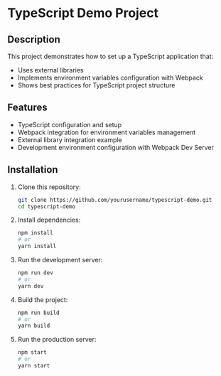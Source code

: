 # TypeScript Demo Project

## Description

This project demonstrates how to set up a TypeScript application that:

- Uses external libraries
- Implements environment variables configuration with Webpack
- Shows best practices for TypeScript project structure

## Features

- TypeScript configuration and setup
- Webpack integration for environment variables management
- External library integration example
- Development environment configuration with Webpack Dev Server

## Installation

1. Clone this repository:

   ```bash
   git clone https://github.com/yourusername/typescript-demo.git
   cd typescript-demo
   ```

2. Install dependencies:

   ```bash
   npm install
   # or
   yarn install
   ```

3. Run the development server:

   ```bash
   npm run dev
   # or
   yarn dev
   ```

4. Build the project:

   ```bash
   npm run build
   # or
   yarn build
   ```

5. Run the production server:
   ```bash
   npm start
   # or
   yarn start
   ```
